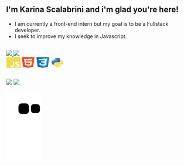 ## I'm Karina Scalabrini and i'm glad you're here! 

- I am currently a front-end intern  but my goal is to be a Fullstack developer.
- I seek to improve my knowledge in Javascript.
##

<div align="center" style="display:inline-block">
  <a href="https://github.com/KarinaScalabrini">
  <img width:"48%" src="https://github-readme-stats.vercel.app/api?username=KarinaScalabrini&show_icons=true&theme=bear&include_all_commits=true&count_private=true"/>
  <img width="48%" src="https://github-readme-stats.vercel.app/api/top-langs/?username=KarinaScalabrini&layout=compact&langs_count=7&theme=bear"/>
</div>

<div style="display: flex"><br>
  <img align="center" alt="karina-Js" height="30" width="40" src="https://raw.githubusercontent.com/devicons/devicon/master/icons/javascript/javascript-plain.svg">
  <img align="center" alt="karina-HTML" height="30" width="40" src="https://raw.githubusercontent.com/devicons/devicon/master/icons/html5/html5-original.svg">
  <img align="center" alt="karina-CSS" height="30" width="40" src="https://raw.githubusercontent.com/devicons/devicon/master/icons/css3/css3-original.svg">
  <img align="center" alt="karina-Python" height="30" width="40" src="https://raw.githubusercontent.com/devicons/devicon/master/icons/python/python-original.svg">
</div>

##
<div style="display:inline-block"> 
 <a href="https://www.instagram.com/karina.scalabrini/" target="_blank"><img src="https://img.shields.io/badge/-Instagram-%23E4405F?style=for-the-badge&logo=instagram&logoColor=white" target="_blank"></a>
 <a href="https://www.linkedin.com/in/karina-scalabrini/" target="_blank"><img src="https://img.shields.io/badge/-LinkedIn-%230077B5?style=for-the-badge&logo=linkedin&logoColor=white" target="_blank"></a> 

 
 
  ![Snake animation](https://github.com/KarinaScalabrini/KarinaScalabrini/blob/output/github-contribution-grid-snake.svg)
 
</div>

